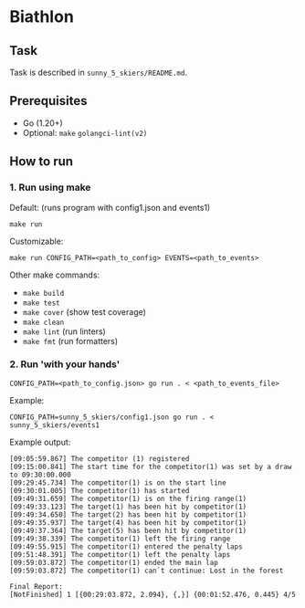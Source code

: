 # Biathlon
## Task
Task is described in `sunny_5_skiers/README.md`.

## Prerequisites
- Go (1.20+)
- Optional: `make` `golangci-lint(v2)`

## How to run
### 1. Run using make
Default: (runs program with config1.json and events1)
```
make run
```

Customizable:
```
make run CONFIG_PATH=<path_to_config> EVENTS=<path_to_events>
```
Other make commands:
- `make build`
- `make test`
- `make cover` (show test coverage)
- `make clean`
- `make lint` (run linters)
- `make fmt` (run formatters)



### 2. Run 'with your hands'
```
CONFIG_PATH=<path_to_config.json> go run . < <path_to_events_file>
```

Example:
```
CONFIG_PATH=sunny_5_skiers/config1.json go run . < sunny_5_skiers/events1
```

Example output:
```
[09:05:59.867] The competitor (1) registered
[09:15:00.841] The start time for the competitor(1) was set by a draw to 09:30:00.000
[09:29:45.734] The competitor(1) is on the start line
[09:30:01.005] The competitor(1) has started
[09:49:31.659] The competitor(1) is on the firing range(1)
[09:49:33.123] The target(1) has been hit by competitor(1)
[09:49:34.650] The target(2) has been hit by competitor(1)
[09:49:35.937] The target(4) has been hit by competitor(1)
[09:49:37.364] The target(5) has been hit by competitor(1)
[09:49:38.339] The competitor(1) left the firing range
[09:49:55.915] The competitor(1) entered the penalty laps
[09:51:48.391] The competitor(1) left the penalty laps
[09:59:03.872] The competitor(1) ended the main lap
[09:59:03.872] The competitor(1) can`t continue: Lost in the forest

Final Report:
[NotFinished] 1 [{00:29:03.872, 2.094}, {,}] {00:01:52.476, 0.445} 4/5
```